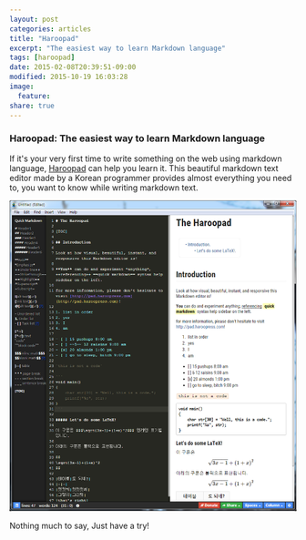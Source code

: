 ```yaml
---
layout: post
categories: articles
title: "Haroopad"
excerpt: "The easiest way to learn Markdown language"
tags: [haroopad]
date: 2015-02-08T20:39:51-09:00
modified: 2015-10-19 16:03:28
image:
  feature:
share: true
---
```


### Haroopad: The easiest way to learn Markdown language

If it's your very first time to write something on the web using markdown language, [Haroopad](http://pad.haroopress.com/) can help you learn it. This beautiful markdown text editor made by a Korean programmer provides almost everything you need to, you want to know while writing markdown text.

![haroopad](/images/20150208_haroopad/haroopad.png "Quick look of Haroopad interface")

Nothing much to say, Just have a try!
